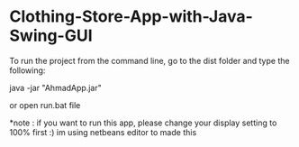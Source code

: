 # Clothing-Store-App-with-Java-Swing-GUI

To run the project from the command line, go to the dist folder and
type the following:

java -jar "AhmadApp.jar" 

or open run.bat file

*note : if you want to run this app, please change your display setting to 100% first :)
im using netbeans editor to made this
